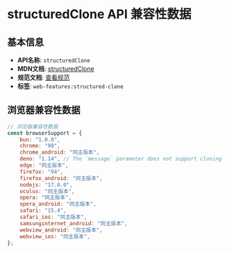 # structuredClone API 兼容性数据

## 基本信息

- **API名称**: `structuredClone`
- **MDN文档**: [structuredClone](https://developer.mozilla.org/docs/Web/API/Window/structuredClone)
- **规范文档**: [查看规范](https://html.spec.whatwg.org/multipage/structured-data.html#dom-structuredclone)
- **标签**: `web-features:structured-clone`

## 浏览器兼容性数据

```javascript
// 浏览器兼容性数据
const browserSupport = {
    bun: "1.0.0",
    chrome: "98",
    chrome_android: "同主版本",
    deno: "1.14", // The `message` parameter does not support cloning `Blob` values.,
    edge: "同主版本",
    firefox: "94",
    firefox_android: "同主版本",
    nodejs: "17.0.0",
    oculus: "同主版本",
    opera: "同主版本",
    opera_android: "同主版本",
    safari: "15.4",
    safari_ios: "同主版本",
    samsunginternet_android: "同主版本",
    webview_android: "同主版本",
    webview_ios: "同主版本",
};

```

